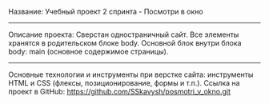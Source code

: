 Название: Учебный проект 2 спринта - Посмотри в окно
___________________________
Описание проекта:
Сверстан одностраничный сайт. Все элементы хранятся в родительском блоке body. Основной блок внутри блока body: main (основное содержимое страницы).
___________________________
Основные технологии и инструменты при верстке сайта: инструменты HTML и CSS (флексы, позиционирование, формы и т.п.).
Ссылка на проект в GitHub: https://github.com/SSkavysh/posmotri_v_okno.git


